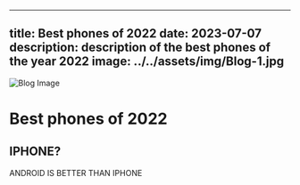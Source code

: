 


---
title: Best phones of 2022
date: 2023-07-07
description: description of the best phones of the year 2022
image: ../../assets/img/Blog-1.jpg
---


<img src="../../assets/img/Blog-1.jpg" class="rounded-lg w-full" alt="Blog Image" />

# Best phones of 2022

## IPHONE?

ANDROID IS BETTER THAN IPHONE

